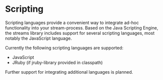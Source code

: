 Scripting
=========

Scripting languages provide a convenient way to integrate ad-hoc
functionality into your stream-process. Based on the Java Scripting
Engine, the streams library includes support for several scripting
languages, most notably the JavaScript language.

Currently the following scripting languages are supported:

   - JavaScript
   - JRuby (if jruby-library provided in classpath)

Further support for integrating additional languages is planned.